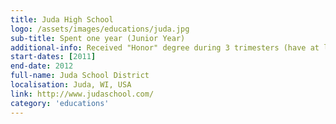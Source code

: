 ```yaml
---
title: Juda High School
logo: /assets/images/educations/juda.jpg
sub-title: Spent one year (Junior Year)
additional-info: Received "Honor" degree during 3 trimesters (have at least B).
start-dates: [2011]
end-date: 2012
full-name: Juda School District
localisation: Juda, WI, USA
link: http://www.judaschool.com/
category: 'educations'
---
```

<!---
Gregoire Boiron <gregoire.boiron@gmail.com>
Copyright (c) 2018 Gregoire Boiron  All Rights Reserved.
--->
